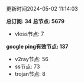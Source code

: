 更新时间2024-05-02 11:14:03

**总订阅: 34**
**总节点: 5679**
- vless节点: 7

**google ping有效节点: 137**
- v2ray节点: 56
- ss节点: 73
- trojan节点: 8

